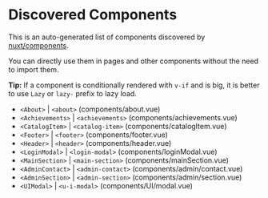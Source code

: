 # Discovered Components

This is an auto-generated list of components discovered by [nuxt/components](https://github.com/nuxt/components).

You can directly use them in pages and other components without the need to import them.

**Tip:** If a component is conditionally rendered with `v-if` and is big, it is better to use `Lazy` or `lazy-` prefix to lazy load.

- `<About>` | `<about>` (components/about.vue)
- `<Achievements>` | `<achievements>` (components/achievements.vue)
- `<CatalogItem>` | `<catalog-item>` (components/catalogItem.vue)
- `<Footer>` | `<footer>` (components/footer.vue)
- `<Header>` | `<header>` (components/header.vue)
- `<LoginModal>` | `<login-modal>` (components/loginModal.vue)
- `<MainSection>` | `<main-section>` (components/mainSection.vue)
- `<AdminContact>` | `<admin-contact>` (components/admin/contact.vue)
- `<AdminSection>` | `<admin-section>` (components/admin/section.vue)
- `<UIModal>` | `<u-i-modal>` (components/UI/modal.vue)

